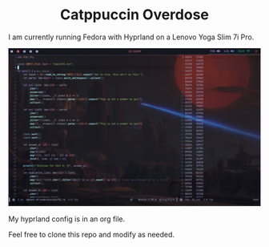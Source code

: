 <h1 align="center">Catppuccin Overdose</h1>

I am currently running Fedora with Hyprland on a Lenovo Yoga Slim 7i Pro.

![Main Layout](/assets/main.jpeg)

My hyprland config is in an org file.

Feel free to clone this repo and modify as needed.
